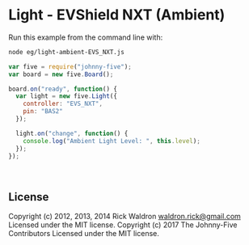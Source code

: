 <!--remove-start-->

# Light - EVShield NXT (Ambient)

<!--remove-end-->








Run this example from the command line with:
```bash
node eg/light-ambient-EVS_NXT.js
```


```javascript
var five = require("johnny-five");
var board = new five.Board();

board.on("ready", function() {
  var light = new five.Light({
    controller: "EVS_NXT",
    pin: "BAS2"
  });

  light.on("change", function() {
    console.log("Ambient Light Level: ", this.level);
  });
});

```








&nbsp;

<!--remove-start-->

## License
Copyright (c) 2012, 2013, 2014 Rick Waldron <waldron.rick@gmail.com>
Licensed under the MIT license.
Copyright (c) 2017 The Johnny-Five Contributors
Licensed under the MIT license.

<!--remove-end-->
